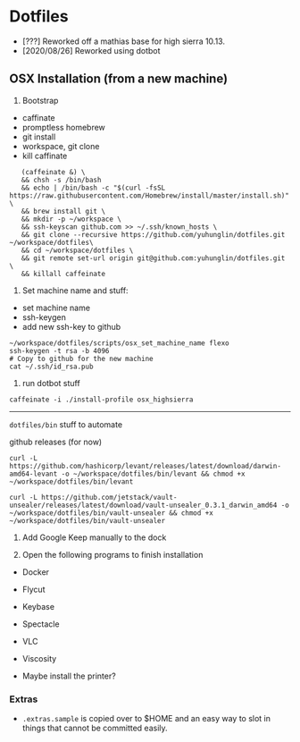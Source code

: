 # Dotfiles

* [???] Reworked off a mathias base for high sierra 10.13.
* [2020/08/26] Reworked using dotbot

## OSX Installation (from a new machine)

1. Bootstrap
* caffinate
* promptless homebrew
* git install
* workspace, git clone
* kill caffinate

```
   (caffeinate &) \
   && chsh -s /bin/bash
   && echo | /bin/bash -c "$(curl -fsSL https://raw.githubusercontent.com/Homebrew/install/master/install.sh)" \
   && brew install git \
   && mkdir -p ~/workspace \
   && ssh-keyscan github.com >> ~/.ssh/known_hosts \
   && git clone --recursive https://github.com/yuhunglin/dotfiles.git ~/workspace/dotfiles\
   && cd ~/workspace/dotfiles \
   && git remote set-url origin git@github.com:yuhunglin/dotfiles.git \
   && killall caffeinate
```

1. Set machine name and stuff:
* set machine name
* ssh-keygen
* add new ssh-key to github
```
~/workspace/dotfiles/scripts/osx_set_machine_name flexo
ssh-keygen -t rsa -b 4096
# Copy to github for the new machine
cat ~/.ssh/id_rsa.pub
```

1. run dotbot stuff
```
caffeinate -i ./install-profile osx_highsierra
```

---

`dotfiles/bin` stuff to automate

github releases (for now)
```
curl -L https://github.com/hashicorp/levant/releases/latest/download/darwin-amd64-levant -o ~/workspace/dotfiles/bin/levant && chmod +x ~/workspace/dotfiles/bin/levant

curl -L https://github.com/jetstack/vault-unsealer/releases/latest/download/vault-unsealer_0.3.1_darwin_amd64 -o ~/workspace/dotfiles/bin/vault-unsealer && chmod +x ~/workspace/dotfiles/bin/vault-unsealer
```

1. Add Google Keep manually to the dock

1. Open the following programs to finish installation
  - Docker
  - Flycut
  - Keybase
  - Spectacle
  - VLC
  - Viscosity

- Maybe install the printer?

### Extras

- `.extras.sample` is copied over to $HOME and an easy way to slot in things that cannot be committed easily.
